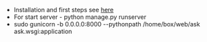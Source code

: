 * Installation and first steps see [here](https://docs.djangoproject.com/en/4.1/intro/install/)
* For start server - python manage.py runserver
* sudo gunicorn -b 0.0.0.0:8000 --pythonpath /home/box/web/ask ask.wsgi:application